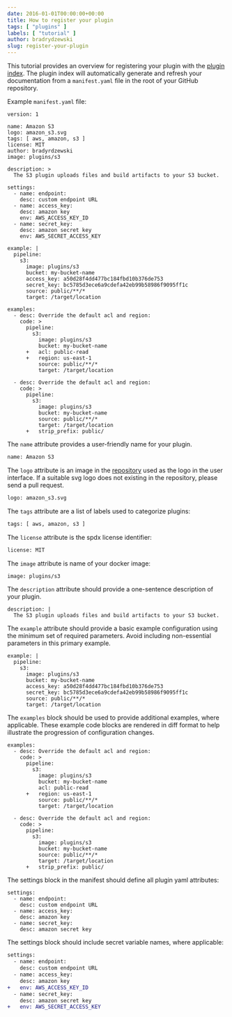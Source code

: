 ```yaml
---
date: 2016-01-01T00:00:00+00:00
title: How to register your plugin
tags: [ "plugins" ]
labels: [ "tutorial" ]
author: bradrydzewski
slug: register-your-plugin
---
```


This tutorial provides an overview for registering your plugin with the [plugin index](http://plugins.drone.io). The plugin index will automatically generate and refresh your documentation from a `manifest.yaml` file in the root of your GitHub repository.

Example `manifest.yaml` file:

```
version: 1

name: Amazon S3
logo: amazon_s3.svg
tags: [ aws, amazon, s3 ]
license: MIT
author: bradyrdzewski
image: plugins/s3

description: >
  The S3 plugin uploads files and build artifacts to your S3 bucket.

settings:
  - name: endpoint:
    desc: custom endpoint URL
  - name: access_key:
    desc: amazon key
    env: AWS_ACCESS_KEY_ID
  - name: secret_key:
    desc: amazon secret key
    env: AWS_SECRET_ACCESS_KEY

example: |
  pipeline:
    s3:
      image: plugins/s3
      bucket: my-bucket-name
      access_key: a50d28f4dd477bc184fbd10b376de753
      secret_key: bc5785d3ece6a9cdefa42eb99b58986f9095ff1c
      source: public/**/*
      target: /target/location

examples:
  - desc: Override the default acl and region:
    code: >
      pipeline:
        s3:
          image: plugins/s3
          bucket: my-bucket-name
      +   acl: public-read
      +   region: us-east-1
          source: public/**/*
          target: /target/location

  - desc: Override the default acl and region:
    code: >
      pipeline:
        s3:
          image: plugins/s3
          bucket: my-bucket-name
          source: public/**/*
          target: /target/location
      +   strip_prefix: public/
```

The `name` attribute provides a user-friendly name for your plugin.

```diff
name: Amazon S3
```

The `logo` attribute is an image in the [repository](https://github.com/drone/drone-plugin-index/tree/master/static/logos) used as the logo in the user interface. If a suitable svg logo does not existing in the repository, please send a pull request.

```diff
logo: amazon_s3.svg
```

The `tags` attribute are a list of labels used to categorize plugins:

```diff
tags: [ aws, amazon, s3 ]
```

The `license` attribute is the spdx license identifier:

```diff
license: MIT
```

The `image` attribute is name of your docker image:

```diff
image: plugins/s3
```


The `description` attribute should provide a one-sentence description of your plugin.

```nohighlight
description: |
  The S3 plugin uploads files and build artifacts to your S3 bucket.
```

The `example` attribute should provide a basic example configuration using the minimum set of required parameters. Avoid including non-essential parameters in this primary example.

```nohighlight
example: |
  pipeline:
    s3:
      image: plugins/s3
      bucket: my-bucket-name
      access_key: a50d28f4dd477bc184fbd10b376de753
      secret_key: bc5785d3ece6a9cdefa42eb99b58986f9095ff1c
      source: public/**/*
      target: /target/location
```

The `examples` block should be used to provide additional examples, where applicable. These example code blocks are rendered in diff format to help illustrate the progression of configuration changes.

```nohighlight
examples:
  - desc: Override the default acl and region:
    code: >
      pipeline:
        s3:
          image: plugins/s3
          bucket: my-bucket-name
          acl: public-read
      +   region: us-east-1
          source: public/**/*
          target: /target/location

  - desc: Override the default acl and region:
    code: >
      pipeline:
        s3:
          image: plugins/s3
          bucket: my-bucket-name
          source: public/**/*
          target: /target/location
      +   strip_prefix: public/
```

The settings block in the manifest should define all plugin yaml attributes:

```nohighlight
settings:
  - name: endpoint:
    desc: custom endpoint URL
  - name: access_key:
    desc: amazon key
  - name: secret_key:
    desc: amazon secret key
```

The settings block should include secret variable names, where applicable:

```diff
settings:
  - name: endpoint:
    desc: custom endpoint URL
  - name: access_key:
    desc: amazon key
+   env: AWS_ACCESS_KEY_ID
  - name: secret_key:
    desc: amazon secret key
+   env: AWS_SECRET_ACCESS_KEY
```
